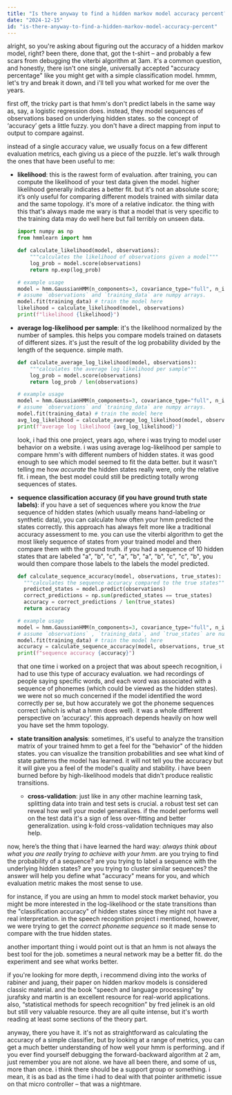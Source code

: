 ```yaml
---
title: "Is there anyway to find a hidden markov model accuracy percent?"
date: "2024-12-15"
id: "is-there-anyway-to-find-a-hidden-markov-model-accuracy-percent"
---
```


alright, so you're asking about figuring out the accuracy of a hidden markov model, right? been there, done that, got the t-shirt – and probably a few scars from debugging the viterbi algorithm at 3am. it's a common question, and honestly, there isn't one single, universally accepted "accuracy percentage" like you might get with a simple classification model. hmmm, let's try and break it down, and i'll tell you what worked for me over the years.

first off, the tricky part is that hmm's don't predict labels in the same way as, say, a logistic regression does. instead, they model sequences of observations based on underlying hidden states. so the concept of ‘accuracy’ gets a little fuzzy. you don't have a direct mapping from input to output to compare against.

instead of a single accuracy value, we usually focus on a few different evaluation metrics, each giving us a piece of the puzzle. let's walk through the ones that have been useful to me:

*   **likelihood**: this is the rawest form of evaluation. after training, you can compute the likelihood of your test data given the model. higher likelihood generally indicates a better fit. but it's not an absolute score; it’s only useful for comparing different models trained with similar data and the same topology. it's more of a relative indicator. the thing with this that's always made me wary is that a model that is very specific to the training data may do well here but fail terribly on unseen data.

    ```python
    import numpy as np
    from hmmlearn import hmm

    def calculate_likelihood(model, observations):
        """calculates the likelihood of observations given a model"""
        log_prob = model.score(observations)
        return np.exp(log_prob)

    # example usage
    model = hmm.GaussianHMM(n_components=3, covariance_type="full", n_iter=100)
    # assume `observations` and `training_data` are numpy arrays.
    model.fit(training_data) # train the model here
    likelihood = calculate_likelihood(model, observations)
    print(f"likelihood {likelihood}")
    ```

*   **average log-likelihood per sample**: it's the likelihood normalized by the number of samples. this helps you compare models trained on datasets of different sizes. it's just the result of the log probability divided by the length of the sequence. simple math.

    ```python
    def calculate_average_log_likelihood(model, observations):
        """calculates the average log likelihood per sample"""
        log_prob = model.score(observations)
        return log_prob / len(observations)

    # example usage
    model = hmm.GaussianHMM(n_components=3, covariance_type="full", n_iter=100)
    # assume `observations` and `training_data` are numpy arrays.
    model.fit(training_data) # train the model here
    avg_log_likelihood = calculate_average_log_likelihood(model, observations)
    print(f"average log likelihood {avg_log_likelihood}")
    ```

    look, i had this one project, years ago, where i was trying to model user behavior on a website. i was using average log-likelihood per sample to compare hmm's with different numbers of hidden states. it was good enough to see which model seemed to fit the data better. but it wasn't telling me how *accurate* the hidden states really were, only the relative fit. i mean, the best model could still be predicting totally wrong sequences of states.

*   **sequence classification accuracy (if you have ground truth state labels)**: if you have a set of sequences where you know the *true* sequence of hidden states (which usually means hand-labeling or synthetic data), you can calculate how often your hmm predicted the states correctly. this approach has always felt more like a traditional accuracy assessment to me. you can use the viterbi algorithm to get the most likely sequence of states from your trained model and then compare them with the ground truth. if you had a sequence of 10 hidden states that are labeled "a", "b", "c", "a", "b", "a", "b", "c", "c", "b", you would then compare those labels to the labels the model predicted.

    ```python
    def calculate_sequence_accuracy(model, observations, true_states):
      """calculates the sequence accuracy compared to the true states"""
      predicted_states = model.predict(observations)
      correct_predictions = np.sum(predicted_states == true_states)
      accuracy = correct_predictions / len(true_states)
      return accuracy

    # example usage
    model = hmm.GaussianHMM(n_components=3, covariance_type="full", n_iter=100)
    # assume `observations` , `training_data`, and `true_states` are numpy arrays.
    model.fit(training_data) # train the model here
    accuracy = calculate_sequence_accuracy(model, observations, true_states)
    print(f"sequence accuracy {accuracy}")
    ```

    that one time i worked on a project that was about speech recognition, i had to use this type of accuracy evaluation. we had recordings of people saying specific words, and each word was associated with a sequence of phonemes (which could be viewed as the hidden states). we were not so much concerned if the model identified the word correctly per se, but how accurately we got the phoneme sequences correct (which is what a hmm does well). it was a whole different perspective on ‘accuracy’. this approach depends heavily on how well you have set the hmm topology.

*   **state transition analysis**: sometimes, it's useful to analyze the transition matrix of your trained hmm to get a feel for the "behavior" of the hidden states. you can visualize the transition probabilities and see what kind of state patterns the model has learned. it will not tell you the accuracy but it will give you a feel of the model's quality and stability. i have been burned before by high-likelihood models that didn't produce realistic transitions.

    *   **cross-validation**: just like in any other machine learning task, splitting data into train and test sets is crucial. a robust test set can reveal how well your model generalizes. if the model performs well on the test data it's a sign of less over-fitting and better generalization. using k-fold cross-validation techniques may also help.

now, here’s the thing that i have learned the hard way: *always think about what you are really trying to achieve with your hmm*. are you trying to find the probability of a sequence? are you trying to label a sequence with the underlying hidden states? are you trying to cluster similar sequences? the answer will help you define what "accuracy" means for you, and which evaluation metric makes the most sense to use.

for instance, if you are using an hmm to model stock market behavior, you might be more interested in the log-likelihood or the state transitions than the "classification accuracy" of hidden states since they might not have a real interpretation. in the speech recognition project i mentioned, however, we were trying to get the *correct phoneme sequence* so it made sense to compare with the true hidden states.

another important thing i would point out is that an hmm is not always the best tool for the job. sometimes a neural network may be a better fit. do the experiment and see what works better.

if you're looking for more depth, i recommend diving into the works of rabiner and juang, their paper on hidden markov models is considered classic material. and the book "speech and language processing" by jurafsky and martin is an excellent resource for real-world applications. also, “statistical methods for speech recognition” by fred jelinek is an old but still very valuable resource. they are all quite intense, but it's worth reading at least some sections of the theory part.

anyway, there you have it. it's not as straightforward as calculating the accuracy of a simple classifier, but by looking at a range of metrics, you can get a much better understanding of how well your hmm is performing. and if you ever find yourself debugging the forward-backward algorithm at 2 am, just remember you are not alone. we have all been there, and some of us, more than once. i think there should be a support group or something. i mean, it is as bad as the time i had to deal with that pointer arithmetic issue on that micro controller – that was a nightmare.
